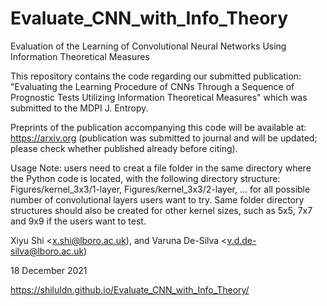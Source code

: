 # Evaluate_CNN_with_Info_Theory
Evaluation of the Learning of Convolutional Neural Networks Using Information Theoretical Measures

This repository contains the code regarding our submitted publication: "Evaluating the Learning Procedure of CNNs Through a Sequence of Prognostic Tests Utilizing Information Theoretical Measures" which was submitted to the MDPI J. Entropy.

Preprints of the publication accompanying this code will be available at: https://arxiv.org (publication was submitted to journal and will be updated; please check whether published already before citing).

Usage Note: users need to creat a file folder in the same directory where the Python code is located, with the following directory structure:
Figures/kernel_3x3/1-layer, Figures/kernel_3x3/2-layer, ... for all possible number of convolutional layers users want to try.
Same folder directory structures should also be created for other kernel sizes, such as 5x5, 7x7 and 9x9 if the users want to test.

Xiyu Shi <x.shi@lboro.ac.uk), and Varuna De-Silva <v.d.de-silva@lboro.ac.uk)

18 December 2021

https://shiluldn.github.io/Evaluate_CNN_with_Info_Theory/
